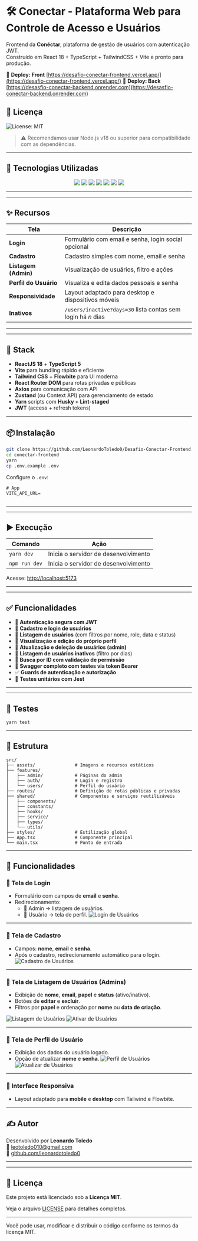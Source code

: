 # 🛠️ Conectar - Plataforma Web para Controle de Acesso e Usuários

Frontend da **Conéctar**, plataforma de gestão de usuários com autenticação JWT.  
Construído em React 18 + TypeScript + TailwindCSS + Vite e pronto para produção.

🔗 **Deploy: Front** [https://desafio-conectar-frontend.vercel.app/](https://desafio-conectar-frontend.vercel.app/)
🔗 **Deploy: Back** [https://desasfio-conectar-backend.onrender.com](https://desasfio-conectar-backend.onrender.com)

## 📄 Licença
![License: MIT](https://img.shields.io/badge/License-MIT-green)

> ⚠️ Recomendamos usar Node.js v18 ou superior para compatibilidade com as dependências.

---

## 🚀 Tecnologias Utilizadas

<p align="center"> 
<img src="https://img.shields.io/badge/ReactJS-^18-blue?logo=react&style=for-the-badge" /> 
<img src="https://img.shields.io/badge/TypeScript-5.x-blue?logo=typescript&style=for-the-badge" /> 
<img src="https://img.shields.io/badge/Vite-^4.x-lightgrey?logo=vite&style=for-the-badge" /> 
<img src="https://img.shields.io/badge/TailwindCSS-^3.x-teal?logo=tailwind-css&style=for-the-badge" /> 
<img src="https://img.shields.io/badge/Flowbite-^1.x-purple?style=for-the-badge" />
<img src="https://img.shields.io/badge/ReactRouterDOM-^6.x-red?style=for-the-badge" /> 
<img src="https://img.shields.io/badge/Axios-^1.x-blue?style=for-the-badge" /> 


---

---

## ✨ Recursos

| Tela              | Descrição                                   |
|-------------------|---------------------------------------------|
| **Login**         | Formulário com email e senha, login social opcional |
| **Cadastro**      | Cadastro simples com nome, email e senha     |
| **Listagem (Admin)** | Visualização de usuários, filtro e ações    |
| **Perfil do Usuário**| Visualiza e edita dados pessoais e senha    |
| **Responsividade** | Layout adaptado para desktop e dispositivos móveis |
| **Inativos** | `/users/inactive?days=30` lista contas sem login há *n* dias |


---
---

## 🚀 Stack

- **ReactJS 18** + **TypeScript 5**
- **Vite** para bundling rápido e eficiente
- **Tailwind CSS** + **Flowbite** para UI moderna
- **React Router DOM** para rotas privadas e públicas
- **Axios** para comunicação com API
- **Zustand** (ou Context API) para gerenciamento de estado
- **Yarn** scripts com **Husky + Lint-staged**
- **JWT** (access + refresh tokens)

---
## 📦 Instalação

```bash
git clone https://github.com/LeonardoToledo0/Desafio-Conectar-Frontend.git
cd conectar-frontend
yarn
cp .env.example .env
```

Configure o `.env`:

```env
# App
VITE_API_URL=


```

---
---

## ▶️ Execução

| Comando        | Ação                          |
|----------------|-------------------------------|
| `yarn dev`     | Inicia o servidor de desenvolvimento |
| `npm run dev`  | Inicia o servidor de desenvolvimento |

Acesse: [http://localhost:5173](http://localhost:5173)

---

---

## ✅ Funcionalidades

- 🔐 **Autenticação segura com JWT**  
- 👤 **Cadastro e login de usuários**  
- 🧾 **Listagem de usuários** (com filtros por nome, role, data e status)  
- 🛂 **Visualização e edição do próprio perfil**  
- 📌 **Atualização e deleção de usuários (admin)**  
- 🚫 **Listagem de usuários inativos** (filtro por dias)  
- 🔎 **Busca por ID com validação de permissão**  
- 🧩 **Swagger completo com testes via token Bearer**  
- ✅ **Guards de autenticação e autorização**  
- 🧪 **Testes unitários com Jest**  

---
---

## 🧪 Testes

```bash
yarn test
```

---
## 📂 Estrutura

```
src/
├── assets/               # Imagens e recursos estáticos
├── features/
│   ├── admin/            # Páginas do admin
│   ├── auth/             # Login e registro
│   └── users/            # Perfil do usuário
├── routes/               # Definição de rotas públicas e privadas
├── shared/               # Componentes e serviços reutilizáveis
│   ├── components/
│   ├── constants/
│   ├── hooks/
│   ├── service/
│   ├── types/
│   └── utils/
├── styles/               # Estilização global
├── App.tsx               # Componente principal
└── main.tsx              # Ponto de entrada

```

---

## 📲 Funcionalidades

### 🔐 Tela de Login
- Formulário com campos de **email** e **senha**.
- Redirecionamento:
  - 👑 Admin → listagem de usuários.
  - 👤 Usuário → tela de perfil.
  ![Login de Usuários](./src/assets/login.png)

---

### 📝 Tela de Cadastro
- Campos: **nome**, **email** e **senha**.
- Após o cadastro, redirecionamento automático para o login.
![Cadastro de Usuários](./src/assets/cadastro.png)

---

### 👥 Tela de Listagem de Usuários (Admins)
- Exibição de **nome**, **email**, **papel** e **status** (ativo/inativo).
-  Botões de **editar** e **excluir**.
- Filtros por **papel** e ordenação por **nome** ou **data de criação**.

![Listagem de Usuários](./src/assets/listUsers.png)
![Ativar de Usuários](./src/assets/activate.png)

---

### 👤 Tela de Perfil do Usuário
- Exibição dos dados do usuário logado.
- Opção de atualizar **nome** e **senha**.
![Perfil de Usuários](./src/assets/user.png)
![Atualizar de Usuários](./src/assets/update.png)

---

### 📱 Interface Responsiva
- Layout adaptado para **mobile** e **desktop** com Tailwind e Flowbite.

---

## ✍️ Autor

Desenvolvido por **Leonardo Toledo**  
📧 leotoledo010@gmail.com  
🔗 [github.com/leonardotoledo0](https://github.com/LeonardoToledo0)

---
---


## 📄 Licença

Este projeto está licenciado sob a **Licença MIT**.

Veja o arquivo [LICENSE](./LICENSE) para detalhes completos.

---

Você pode usar, modificar e distribuir o código conforme os termos da licença MIT.
